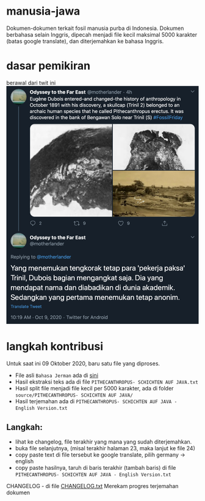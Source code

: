 # manusia-jawa

Dokumen-dokumen terkait fosil manusia purba di Indonesia.
Dokumen berbahasa selain Inggris, dipecah menjadi file kecil maksimal 5000 karakter (batas google translate), dan diterjemahkan ke bahasa Inggris.

# dasar pemikiran

berawal dari twit ini
![siapa penemu fosil manusia trinil?](img/convo.png?raw=true "Title")

# langkah kontribusi

Untuk saat ini 09 Oktober 2020, baru satu file yang diproses.
- File asli `Bahasa Jerman` ada di [sini](source/PITHECANTHROPUS-%20SCHICHTEN%20AUF%20JAVA.pdf)
- Hasil ekstraksi teks ada di file `PITHECANTHROPUS- SCHICHTEN AUF JAVA.txt`
- Hasil split file menjadi file kecil per 5000 karakter, ada di folder `source/PITHECANTHROPUS- SCHICHTEN AUF JAVA/`
- Hasil terjemahan ada di `PITHECANTHROPUS- SCHICHTEN AUF JAVA - English Version.txt`

Langkah:
---
- lihat ke changelog, file terakhir yang mana yang sudah diterjemahkan.
- buka file selanjutnya, (misal terakhir halaman 23, maka lanjut ke file 24)
- copy paste text di file tersebut ke google translate, pilih germany -> english
- copy paste hasilnya, taruh di baris terakhir (tambah baris) di file `PITHECANTHROPUS- SCHICHTEN AUF JAVA - English Version.txt`

CHANGELOG - di file [CHANGELOG.txt](CHANGELOG.txt)
Merekam progres terjemahan dokumen